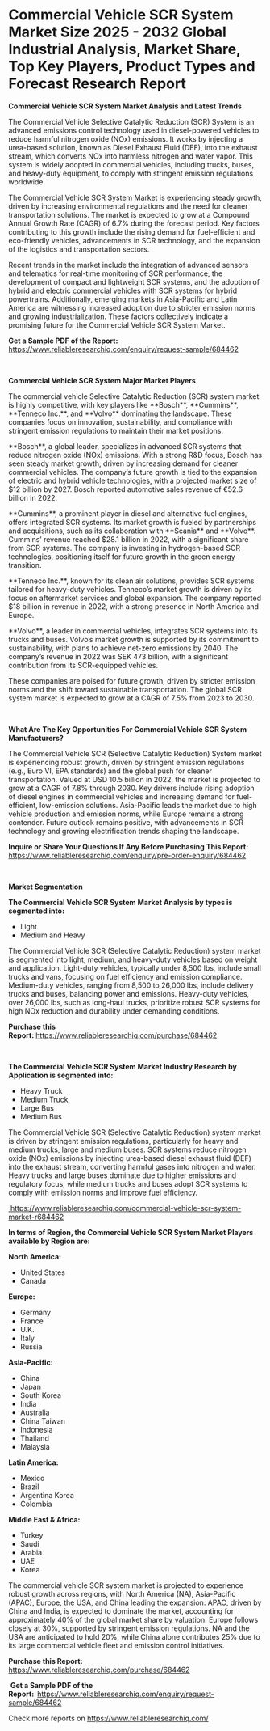 <p><h1>Commercial Vehicle SCR System Market Size 2025 - 2032 Global Industrial Analysis, Market Share, Top Key Players, Product Types and Forecast Research Report</h1></p><p><strong>Commercial Vehicle SCR System Market Analysis and Latest Trends</strong></p>
<p><p>The Commercial Vehicle Selective Catalytic Reduction (SCR) System is an advanced emissions control technology used in diesel-powered vehicles to reduce harmful nitrogen oxide (NOx) emissions. It works by injecting a urea-based solution, known as Diesel Exhaust Fluid (DEF), into the exhaust stream, which converts NOx into harmless nitrogen and water vapor. This system is widely adopted in commercial vehicles, including trucks, buses, and heavy-duty equipment, to comply with stringent emission regulations worldwide.</p><p>The Commercial Vehicle SCR System Market is experiencing steady growth, driven by increasing environmental regulations and the need for cleaner transportation solutions. The market is expected to grow at a Compound Annual Growth Rate (CAGR) of 6.7% during the forecast period. Key factors contributing to this growth include the rising demand for fuel-efficient and eco-friendly vehicles, advancements in SCR technology, and the expansion of the logistics and transportation sectors.</p><p>Recent trends in the market include the integration of advanced sensors and telematics for real-time monitoring of SCR performance, the development of compact and lightweight SCR systems, and the adoption of hybrid and electric commercial vehicles with SCR systems for hybrid powertrains. Additionally, emerging markets in Asia-Pacific and Latin America are witnessing increased adoption due to stricter emission norms and growing industrialization. These factors collectively indicate a promising future for the Commercial Vehicle SCR System Market.</p></p>
<p><strong>Get a Sample PDF of the Report:&nbsp;</strong> <a href="https://www.reliableresearchiq.com/enquiry/request-sample/684462?utm_campaign=114&utm_medium=2&utm_source=Github&utm_content=ia&utm_term=20012025&utm_id=commercial-vehicle-scr-system">https://www.reliableresearchiq.com/enquiry/request-sample/684462</a></p>
<p>&nbsp;</p>
<p><strong>Commercial Vehicle SCR System Major Market Players</strong></p>
<p><p>The commercial vehicle Selective Catalytic Reduction (SCR) system market is highly competitive, with key players like **Bosch**, **Cummins**, **Tenneco Inc.**, and **Volvo** dominating the landscape. These companies focus on innovation, sustainability, and compliance with stringent emission regulations to maintain their market positions.</p><p>**Bosch**, a global leader, specializes in advanced SCR systems that reduce nitrogen oxide (NOx) emissions. With a strong R&D focus, Bosch has seen steady market growth, driven by increasing demand for cleaner commercial vehicles. The company’s future growth is tied to the expansion of electric and hybrid vehicle technologies, with a projected market size of $12 billion by 2027. Bosch reported automotive sales revenue of €52.6 billion in 2022.</p><p>**Cummins**, a prominent player in diesel and alternative fuel engines, offers integrated SCR systems. Its market growth is fueled by partnerships and acquisitions, such as its collaboration with **Scania** and **Volvo**. Cummins’ revenue reached $28.1 billion in 2022, with a significant share from SCR systems. The company is investing in hydrogen-based SCR technologies, positioning itself for future growth in the green energy transition.</p><p>**Tenneco Inc.**, known for its clean air solutions, provides SCR systems tailored for heavy-duty vehicles. Tenneco’s market growth is driven by its focus on aftermarket services and global expansion. The company reported $18 billion in revenue in 2022, with a strong presence in North America and Europe.</p><p>**Volvo**, a leader in commercial vehicles, integrates SCR systems into its trucks and buses. Volvo’s market growth is supported by its commitment to sustainability, with plans to achieve net-zero emissions by 2040. The company’s revenue in 2022 was SEK 473 billion, with a significant contribution from its SCR-equipped vehicles.</p><p>These companies are poised for future growth, driven by stricter emission norms and the shift toward sustainable transportation. The global SCR system market is expected to grow at a CAGR of 7.5% from 2023 to 2030.</p></p>
<p>&nbsp;</p>
<p><strong>What Are The Key Opportunities For Commercial Vehicle SCR System Manufacturers?</strong></p>
<p><p>The Commercial Vehicle SCR (Selective Catalytic Reduction) System market is experiencing robust growth, driven by stringent emission regulations (e.g., Euro VI, EPA standards) and the global push for cleaner transportation. Valued at USD 10.5 billion in 2022, the market is projected to grow at a CAGR of 7.8% through 2030. Key drivers include rising adoption of diesel engines in commercial vehicles and increasing demand for fuel-efficient, low-emission solutions. Asia-Pacific leads the market due to high vehicle production and emission norms, while Europe remains a strong contender. Future outlook remains positive, with advancements in SCR technology and growing electrification trends shaping the landscape.</p></p>
<p><strong>Inquire or Share Your Questions If Any Before Purchasing This Report:</strong> <a href="https://www.reliableresearchiq.com/enquiry/pre-order-enquiry/684462?utm_campaign=114&utm_medium=2&utm_source=Github&utm_content=ia&utm_term=20012025&utm_id=commercial-vehicle-scr-system">https://www.reliableresearchiq.com/enquiry/pre-order-enquiry/684462</a></p>
<p>&nbsp;</p>
<p><strong>Market Segmentation</strong></p>
<p><strong>The Commercial Vehicle SCR System Market Analysis by types is segmented into:</strong></p>
<p><ul><li>Light</li><li>Medium and Heavy</li></ul></p>
<p><p>The Commercial Vehicle SCR (Selective Catalytic Reduction) system market is segmented into light, medium, and heavy-duty vehicles based on weight and application. Light-duty vehicles, typically under 8,500 lbs, include small trucks and vans, focusing on fuel efficiency and emission compliance. Medium-duty vehicles, ranging from 8,500 to 26,000 lbs, include delivery trucks and buses, balancing power and emissions. Heavy-duty vehicles, over 26,000 lbs, such as long-haul trucks, prioritize robust SCR systems for high NOx reduction and durability under demanding conditions.</p></p>
<p><strong>Purchase this Report:&nbsp;</strong><a href="https://www.reliableresearchiq.com/purchase/684462?utm_campaign=114&utm_medium=2&utm_source=Github&utm_content=ia&utm_term=20012025&utm_id=commercial-vehicle-scr-system">https://www.reliableresearchiq.com/purchase/684462</a></p>
<p>&nbsp;</p>
<p><strong>The Commercial Vehicle SCR System Market Industry Research by Application is segmented into:</strong></p>
<p><ul><li>Heavy Truck</li><li>Medium Truck</li><li>Large Bus</li><li>Medium Bus</li></ul></p>
<p><p>The Commercial Vehicle SCR (Selective Catalytic Reduction) system market is driven by stringent emission regulations, particularly for heavy and medium trucks, large and medium buses. SCR systems reduce nitrogen oxide (NOx) emissions by injecting urea-based diesel exhaust fluid (DEF) into the exhaust stream, converting harmful gases into nitrogen and water. Heavy trucks and large buses dominate due to higher emissions and regulatory focus, while medium trucks and buses adopt SCR systems to comply with emission norms and improve fuel efficiency.</p></p>
<p><a href="https://www.reliableresearchiq.com/commercial-vehicle-scr-system-market-r684462?utm_campaign=114&utm_medium=2&utm_source=Github&utm_content=ia&utm_term=20012025&utm_id=commercial-vehicle-scr-system">&nbsp;https://www.reliableresearchiq.com/commercial-vehicle-scr-system-market-r684462</a></p>
<p><strong>In terms of Region, the Commercial Vehicle SCR System Market Players available by Region are:</strong></p>
<p>
    <p> <strong> North America: </strong>
        <ul>
            <li>United States</li>
            <li>Canada</li>
        </ul>
        </p> 
    <p> <strong> Europe: </strong>
        <ul>
            <li>Germany</li>
            <li>France</li>
            <li>U.K.</li>
            <li>Italy</li>
            <li>Russia</li>
        </ul>
        </p> 
    <p> <strong> Asia-Pacific: </strong>
        <ul>
            <li>China</li>
            <li>Japan</li>
            <li>South Korea</li>
            <li>India</li>
            <li>Australia</li>
            <li>China Taiwan</li>
            <li>Indonesia</li>
            <li>Thailand</li>
            <li>Malaysia</li>
        </ul>
        </p> 
    <p> <strong> Latin America: </strong>
        <ul>
            <li>Mexico</li>
            <li>Brazil</li>
            <li>Argentina Korea</li>
            <li>Colombia</li>
        </ul>
        </p> 
    <p> <strong> Middle East & Africa: </strong>
        <ul>
            <li>Turkey</li>
            <li>Saudi</li>
            <li>Arabia</li>
            <li>UAE</li>
            <li>Korea</li>
        </ul>
    </p>
    </p>
<p><p>The commercial vehicle SCR system market is projected to experience robust growth across regions, with North America (NA), Asia-Pacific (APAC), Europe, the USA, and China leading the expansion. APAC, driven by China and India, is expected to dominate the market, accounting for approximately 40% of the global market share by valuation. Europe follows closely at 30%, supported by stringent emission regulations. NA and the USA are anticipated to hold 20%, while China alone contributes 25% due to its large commercial vehicle fleet and emission control initiatives.</p></p>
<p><strong>Purchase this Report: </strong><a href="https://www.reliableresearchiq.com/purchase/684462?utm_campaign=114&utm_medium=2&utm_source=Github&utm_content=ia&utm_term=20012025&utm_id=commercial-vehicle-scr-system">https://www.reliableresearchiq.com/purchase/684462</a></p>
<p>&nbsp;<strong>Get a Sample PDF of the Report:&nbsp;&nbsp;</strong><a href="https://www.reliableresearchiq.com/enquiry/request-sample/684462?utm_campaign=114&utm_medium=2&utm_source=Github&utm_content=ia&utm_term=20012025&utm_id=commercial-vehicle-scr-system">https://www.reliableresearchiq.com/enquiry/request-sample/684462</a></p>
<p><strong></strong></p>
<p>Check more reports on <a href="https://www.reliableresearchiq.com/?utm_campaign=114&utm_medium=2&utm_source=Github&utm_content=ia&utm_term=20012025&utm_id=commercial-vehicle-scr-system">https://www.reliableresearchiq.com/</a></p>